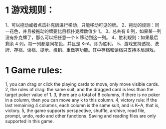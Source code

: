 # 1 游戏规则：

1、可以拖动或者点击扑克牌进行移动，只能移动可见的牌。
2、拖动的规则：同一花色，并且被拖动的牌要比目标扑克牌数值少 1。
3、总共有 8 列，如果某一列没有扑克牌了，那么可以把任意一个 k 移动到这一列。
4、胜利规则：如果最后剩余 4 列，每一列都是同花色，并且是 K~A，即为胜利。
5、游戏支持透视、洗牌、存档、读档、提示、撤销、重做等功能。其中存档和读档只支持本局游戏。

# 1 Game rules:

1, you can drag or click the playing cards to move, only move visible cards.
2, the rules of drag: the same suit, and the dragged card is less than the target poker value of 1.
3, there are a total of 8 columns, if there is no poker in a column, then you can move any k to this column.
4, victory rule: If the last remaining 4 columns, each column is the same suit, and is K~A, that is, victory.
5, the game supports perspective, shuffle, archive, read file, prompt, undo, redo and other functions. Saving and reading files are only supported in this game.
